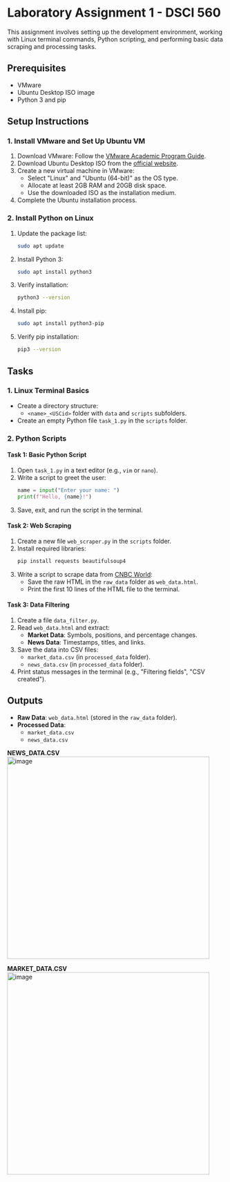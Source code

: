 
# Laboratory Assignment 1 - DSCI 560

This assignment involves setting up the development environment, working with Linux terminal commands, Python scripting, and performing basic data scraping and processing tasks.

## Prerequisites
- VMware
- Ubuntu Desktop ISO image
- Python 3 and pip

## Setup Instructions

### 1. Install VMware and Set Up Ubuntu VM
1. Download VMware: Follow the [VMware Academic Program Guide](https://viterbiit.usc.edu/services/software/vmware-academic-program/).
2. Download Ubuntu Desktop ISO from the [official website](https://ubuntu.com/download).
3. Create a new virtual machine in VMware:
   - Select "Linux" and "Ubuntu (64-bit)" as the OS type.
   - Allocate at least 2GB RAM and 20GB disk space.
   - Use the downloaded ISO as the installation medium.
4. Complete the Ubuntu installation process.

### 2. Install Python on Linux
1. Update the package list:
   ```bash
   sudo apt update
   ```
2. Install Python 3:
   ```bash
   sudo apt install python3
   ```
3. Verify installation:
   ```bash
   python3 --version
   ```
4. Install pip:
   ```bash
   sudo apt install python3-pip
   ```
5. Verify pip installation:
   ```bash
   pip3 --version
   ```

## Tasks

### 1. Linux Terminal Basics
- Create a directory structure:
  - `<name>_<USCid>` folder with `data` and `scripts` subfolders.
- Create an empty Python file `task_1.py` in the `scripts` folder.

### 2. Python Scripts

#### Task 1: Basic Python Script
1. Open `task_1.py` in a text editor (e.g., `vim` or `nano`).
2. Write a script to greet the user:
   ```python
   name = input("Enter your name: ")
   print(f"Hello, {name}!")
   ```
3. Save, exit, and run the script in the terminal.

#### Task 2: Web Scraping
1. Create a new file `web_scraper.py` in the `scripts` folder.
2. Install required libraries:
   ```bash
   pip install requests beautifulsoup4
   ```
3. Write a script to scrape data from [CNBC World](https://www.cnbc.com/world/?region=world):
   - Save the raw HTML in the `raw_data` folder as `web_data.html`.
   - Print the first 10 lines of the HTML file to the terminal.

#### Task 3: Data Filtering
1. Create a file `data_filter.py`.
2. Read `web_data.html` and extract:
   - **Market Data**: Symbols, positions, and percentage changes.
   - **News Data**: Timestamps, titles, and links.
3. Save the data into CSV files:
   - `market_data.csv` (in `processed_data` folder).
   - `news_data.csv` (in `processed_data` folder).
4. Print status messages in the terminal (e.g., "Filtering fields", "CSV created").

## Outputs
- **Raw Data**: `web_data.html` (stored in the `raw_data` folder).
- **Processed Data**:
  - `market_data.csv`
  - `news_data.csv`

**NEWS_DATA.CSV**
<img width="468" alt="image" src="https://github.com/user-attachments/assets/5efd028b-a3b5-4634-91e0-a574d618277e" />


**MARKET_DATA.CSV**
<img width="468" alt="image" src="https://github.com/user-attachments/assets/3bcf0465-516d-4b2c-a946-c42793250751" />

 

